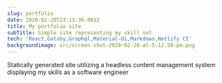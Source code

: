 ```yaml
---
slug: portfolio
date: 2020-02-28T23:13:36.001Z
title: My portfolio site
subTitle: Simple site representing my skill set
tech: 'React,Gatsby,Graphql,Material-Ui,Markdown,Netlify CI'
backgroundimage: src/screen-shot-2020-02-28-at-5.12.58-pm.png
---
```

Statically generated site utilizing a headless content management system displaying my skills as a software engineer
